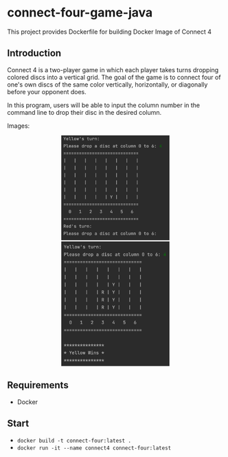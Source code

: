 # connect-four-game-java

This project provides Dockerfile for building Docker Image of Connect 4
## Introduction

Connect 4 is a two-player game in which each player takes turns dropping colored discs into a vertical grid. The goal of the game is to connect four of one's own discs of the same color vertically, horizontally, or diagonally before your opponent does.

In this program, users will be able to input the column number in the command line to drop their disc in the desired column. 

Images:
<p align="center" width="100%">
    <img src="demo_s.png" alt="demo image1" width="50%"/>
    <img src="demo_e.png" alt="demo image1" width="50%"/>    
</p>


## Requirements
 * Docker

## Start
- `docker build -t connect-four:latest .`
- `docker run -it --name connect4 connect-four:latest`